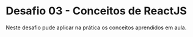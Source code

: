 # Desafio 03 - Conceitos de ReactJS

Neste desafio pude aplicar na prática os conceitos aprendidos em aula.
